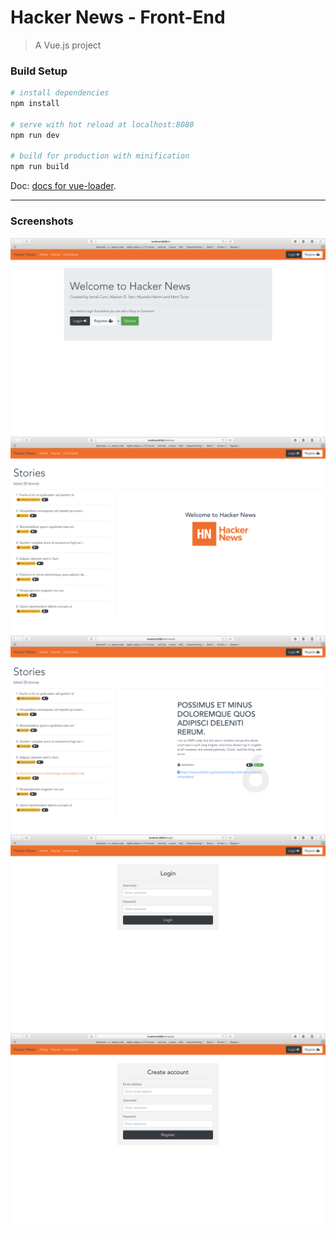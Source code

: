 # Hacker News - Front-End
> A Vue.js project

### Build Setup

``` bash
# install dependencies
npm install

# serve with hot reload at localhost:8080
npm run dev

# build for production with minification
npm run build
```

Doc: [docs for vue-loader](http://vuejs.github.io/vue-loader).

---

### Screenshots
<img src="images/1.png">
<img src="images/2.png">
<img src="images/3.png">
<img src="images/4.png">
<img src="images/5.png">

